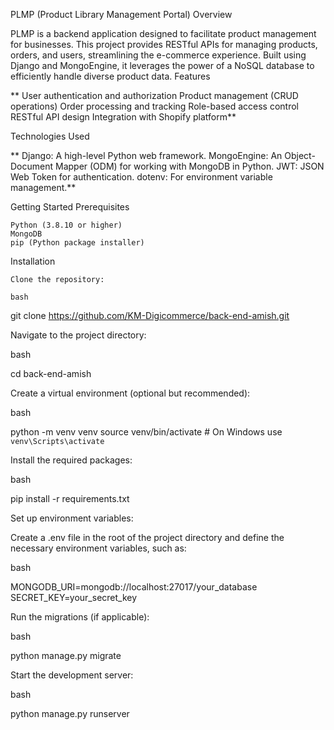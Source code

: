 PLMP (Product Library Management Portal)
Overview

PLMP is a backend application designed to facilitate product management for businesses. This project provides RESTful APIs for managing products, orders, and users, streamlining the e-commerce experience. Built using Django and MongoEngine, it leverages the power of a NoSQL database to efficiently handle diverse product data.
Features

**    User authentication and authorization
    Product management (CRUD operations)
    Order processing and tracking
    Role-based access control
    RESTful API design
    Integration with Shopify platform**

Technologies Used

   ** Django: A high-level Python web framework.
    MongoEngine: An Object-Document Mapper (ODM) for working with MongoDB in Python.
    JWT: JSON Web Token for authentication.
    dotenv: For environment variable management.**

Getting Started
Prerequisites

    Python (3.8.10 or higher)
    MongoDB
    pip (Python package installer)

Installation

    Clone the repository:

    bash

git clone https://github.com/KM-Digicommerce/back-end-amish.git

Navigate to the project directory:

bash

cd back-end-amish

Create a virtual environment (optional but recommended):

bash

python -m venv venv
source venv/bin/activate  # On Windows use `venv\Scripts\activate`

Install the required packages:

bash

pip install -r requirements.txt

Set up environment variables:

Create a .env file in the root of the project directory and define the necessary environment variables, such as:

bash

MONGODB_URI=mongodb://localhost:27017/your_database
SECRET_KEY=your_secret_key

Run the migrations (if applicable):

bash

python manage.py migrate

Start the development server:

bash

python manage.py runserver
